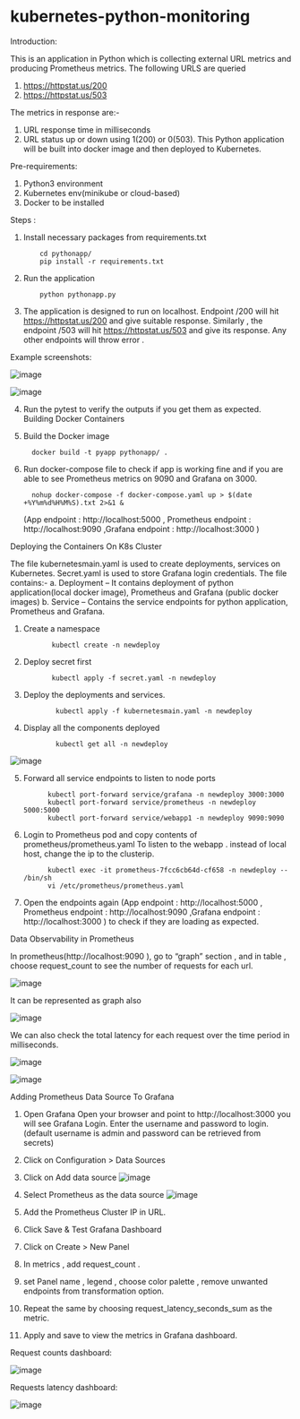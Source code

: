 # kubernetes-python-monitoring
Introduction:

This is an application in Python which is collecting external URL metrics and producing Prometheus metrics. 
The following URLS are queried
1.	https://httpstat.us/200
2.	https://httpstat.us/503

The metrics in response are:-
1.	URL response time in milliseconds
2.	URL status up or down using 1(200) or 0(503).
This Python application will be built into docker image and then deployed to Kubernetes.

Pre-requirements:
1.	Python3 environment
2.	Kubernetes env(minikube or cloud-based)
3.	Docker to be installed

Steps :

1.	Install necessary packages from requirements.txt

            cd pythonapp/
            pip install -r requirements.txt

2.	Run the application

            python pythonapp.py

3.	The application is designed to run on localhost. Endpoint /200 will hit https://httpstat.us/200 and give suitable response. Similarly , the endpoint /503 will hit https://httpstat.us/503 and give its response. Any other endpoints will throw error .

Example screenshots:

 ![image](https://user-images.githubusercontent.com/26178872/158742881-7ed486c7-1ae2-4691-a28b-822df0f639df.png)
 
 ![image](https://user-images.githubusercontent.com/26178872/158742940-903b3365-b573-4824-b215-99b7541bd60c.png)


 4.	Run the pytest to verify the outputs if you get them as expected.
Building Docker Containers
1.	Build the Docker image

          docker build -t pyapp pythonapp/ .
          
2.	Run docker-compose file to check if app is working fine and if you are able to see Prometheus metrics on 9090 and Grafana on 3000.

          nohup docker-compose -f docker-compose.yaml up > $(date +%Y%m%d%H%M%S).txt 2>&1 &
 
      (App endpoint : http://localhost:5000 , Prometheus endpoint : http://localhost:9090 ,Grafana endpoint : http://localhost:3000 )


Deploying the Containers On K8s Cluster

The file kubernetesmain.yaml is used to create deployments, services on Kubernetes. Secret.yaml is used to store Grafana login credentials.
The file contains:-
a.	Deployment – It contains deployment of python application(local docker image), Prometheus and Grafana (public docker images)
b.	Service – Contains the service endpoints for python application, Prometheus and Grafana.

1.	Create a namespace

               kubectl create -n newdeploy
2.	Deploy secret first

               kubectl apply -f secret.yaml -n newdeploy

3.	Deploy the deployments and services.

                kubectl apply -f kubernetesmain.yaml -n newdeploy
                
4.	Display all the components deployed

                kubectl get all -n newdeploy

![image](https://user-images.githubusercontent.com/26178872/158742983-1be0c48b-5ea8-41c0-9bc4-6a49f761b7a5.png)

 
5.	Forward all service endpoints to listen to node ports

              kubectl port-forward service/grafana -n newdeploy 3000:3000
              kubectl port-forward service/prometheus -n newdeploy 5000:5000
              kubectl port-forward service/webapp1 -n newdeploy 9090:9090

6.	Login to Prometheus pod and copy contents of prometheus/prometheus.yaml
To listen to the webapp . instead of local host, change the ip to the clusterip.

              kubectl exec -it prometheus-7fcc6cb64d-cf658 -n newdeploy -- /bin/sh
              vi /etc/prometheus/prometheus.yaml

7.	Open the endpoints again (App endpoint : http://localhost:5000 , Prometheus endpoint : http://localhost:9090 ,Grafana endpoint : http://localhost:3000 ) to check if they are loading as expected.

Data Observability in Prometheus

In prometheus(http://localhost:9090 ), go to “graph” section ,  and in table , choose 
request_count to see the number of requests for each url.

 ![image](https://user-images.githubusercontent.com/26178872/158743039-e44167b0-5736-48c8-85a8-f33f8e9a799a.png)


It can be represented as graph also
 
 ![image](https://user-images.githubusercontent.com/26178872/158743064-cd7bc210-a56e-4b83-a8e0-3006351ed883.png)


We can also check the total latency for each request over the time period in milliseconds.

![image](https://user-images.githubusercontent.com/26178872/158743107-6cc4904f-bb4e-4a71-b061-e66c9975e8f3.png)

 
![image](https://user-images.githubusercontent.com/26178872/158743126-7198c979-f3d3-4979-9c52-347c2fb3421f.png)


 

Adding Prometheus Data Source To Grafana

1.	Open Grafana
Open your browser and point to http://localhost:3000 you will see Grafana Login.
Enter the username and password to login.(default username is admin and password can be retrieved from secrets)
2.	Click on Configuration > Data Sources
3.	Click on Add data source
 ![image](https://user-images.githubusercontent.com/26178872/158743150-26c95e36-a5f4-417a-9bd4-f92d651a5331.png)

4.	Select Prometheus as the data source
 ![image](https://user-images.githubusercontent.com/26178872/158743162-e5726c50-2e60-4996-8aab-ed9302bbe5b7.png)


5.	Add the Prometheus Cluster IP in URL.
6.	Click Save & Test
Grafana Dashboard
1.	Click on Create > New Panel
2.	In metrics , add request_count . 
3.	set Panel name , legend , choose color palette , remove unwanted endpoints from transformation option.
4.	Repeat the same by choosing request_latency_seconds_sum as the metric.
5.	Apply and save to view the metrics in Grafana dashboard.

Request counts dashboard:
           
![image](https://user-images.githubusercontent.com/26178872/158743188-c8fd38c9-39aa-42b3-9be5-9bfced940b67.png)


Requests latency dashboard:
 
![image](https://user-images.githubusercontent.com/26178872/158743196-4a9c2031-ee23-490a-82dc-4b3afe6a4778.png)

